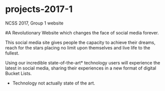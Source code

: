 # projects-2017-1
NCSS 2017, Group 1 website

#A Revolutionary Website which changes the face of social media forever.

This social media site gives people the capacity to achieve their dreams, reach for the stars placing no limit upon themselves and live life to the fullest.

Using our incredible state-of-the-art* technology users will experience the latest in social media, sharing their experiences in a new format of digital Bucket Lists.

* Technology not actually state of the art.
